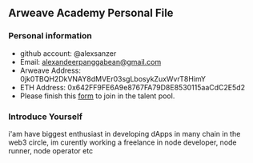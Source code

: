 ## Arweave Academy Personal File

### Personal information

- github account: @alexsanzer
- Email: alexandeerpanggabean@gmail.com	
- Arweave Address: 0jk0TBQH2DkVNAY8dMVEr03sgLbosykZuxWvrT8HimY
- ETH Address: 0x642FF9FE6A9e8767FA79D8E8530115aaCdC2E5d2
- Please finish this [form](https://docs.google.com/forms/d/e/1FAIpQLSfWA5fIIcBgmRppm3jNz5vmf9Mai_QMVil-2pO4r7YKn_Zhtw/viewform?usp=sf_link) to join in the talent pool.

### Introduce Yourself
 i'am have biggest enthusiast in developing dApps in many chain in the web3 circle, im curently working a freelance in node developer, node runner, node operator etc